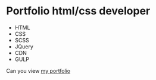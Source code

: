 # Portfolio html/css developer
- HTML
- CSS
- SCSS
- JQuery
- CDN
- GULP

Can you view [my portfolio](https://stepanovavtoplus.github.io/portfolio/)
